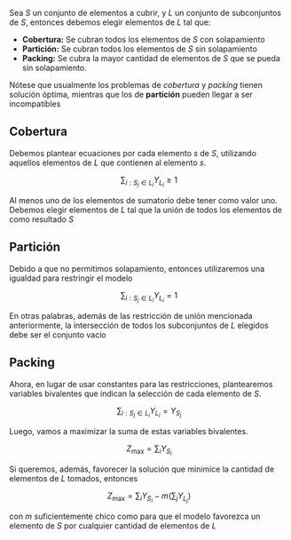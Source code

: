Sea $S$ un conjunto de elementos a cubrir, y $L$ un conjunto de subconjuntos de $S$, entonces debemos elegir elementos de $L$ tal que:

- **Cobertura:** Se cubran todos los elementos de $S$ con solapamiento
- **Partición:** Se cubran todos los elementos de $S$ sin solapamiento
- **Packing:** Se cubra la mayor cantidad de elementos de $S$ que se pueda sin solapamiento.

Nótese que usualmente los problemas de *cobertura* y *packing* tienen solución óptima, mientras que los de **partición** pueden llegar a ser incompatibles

## Cobertura

Debemos plantear ecuaciones por cada elemento $s$ de $S$, utilizando aquellos elementos de $L$ que contienen al elemento $s$.

$$
\sum_{i:S_j\in L_i} Y_{L_i} \geq 1
$$

Al menos uno de los elementos de sumatorio debe tener como valor uno. Debemos elegir elementos de $L$ tal que la unión de todos los elementos de como resultado $S$

## Partición

Debido a que no permitimos solapamiento, entonces utilizaremos una igualdad para restringir el modelo

$$
\sum_{i:S_j \in L_i} Y_{L_i} = 1
$$

En otras palabras, además de las restricción de unión mencionada anteriormente, la intersección de todos los subconjuntos de $L$ elegidos debe ser el conjunto vacío

## Packing

Ahora, en lugar de usar constantes para las restricciones, plantearemos variables bivalentes que indican la selección de cada elemento de $S$.

$$
\sum_{i:S_j \in L_i} Y_{L_i} = Y_{S_j}
$$

Luego, vamos a maximizar la suma de estas variables bivalentes.

$$
Z_{\max} = \sum_{i}Y_{S_i}
$$

Si queremos, además, favorecer la solución que minimice la cantidad de elementos de $L$ tomados, entonces

$$
Z_{\max} = \sum_{i}Y_{S_i} - m\Big(\sum_jY_{L_j}\Big)
$$

con $m$ suficientemente chico como para que el modelo favorezca un elemento de $S$ por cualquier cantidad de elementos de $L$
